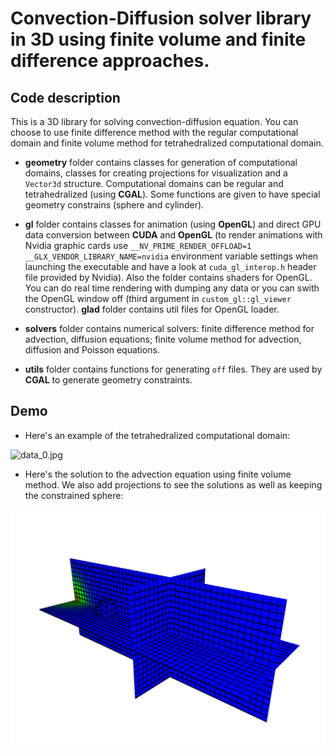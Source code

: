 # Convection-Diffusion solver library in 3D using finite volume and finite difference approaches.

## Code description

This is a 3D library for solving convection-diffusion equation. You can choose to use finite difference method with the regular computational domain and finite volume method for tetrahedralized computational domain.

* **geometry** folder contains classes for generation of computational domains, classes for creating projections for visualization and a `Vector3d` structure. Computational domains can be regular and tetrahedralized (using **CGAL**). Some functions are given to have special geometry constrains (sphere and cylinder).

* **gl** folder contains classes for animation (using **OpenGL**) and direct GPU data conversion between **CUDA** and **OpenGL** (to render animations with Nvidia graphic cards use `__NV_PRIME_RENDER_OFFLOAD=1 __GLX_VENDOR_LIBRARY_NAME=nvidia` environment variable settings when launching the executable and have a look at `cuda_gl_interop.h` header file provided by Nvidia). Also the folder contains shaders for OpenGL. You can do real time rendering with dumping any data or you can swith the OpenGL window off (third argument in `custom_gl::gl_viewer` constructor). **glad** folder contains util files for OpenGL loader.

* **solvers** folder contains numerical solvers: finite difference method for advection, diffusion equations; finite volume method for advection, diffusion and Poisson equations.

* **utils** folder contains functions for generating `off` files. They are used by **CGAL** to generate geometry constraints.

## Demo

* Here's an example of the tetrahedralized computational domain:

![data_0.jpg](/data_0.jpg)

* Here's the solution to the advection equation using finite volume method. We also add projections to see the solutions as well as keeping the constrained sphere:

![image.gif](/image.gif)


